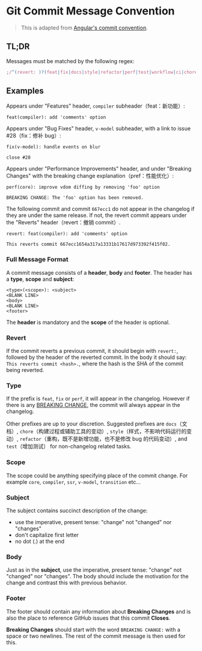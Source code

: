 # Git Commit Message Convention

> This is adapted from [Angular's commit convention](https://github.com/conventional-changelog/conventional-changelog/tree/master/packages/conventional-changelog-angular).

## TL;DR

Messages must be matched by the following regex:

```js
;/^(revert: )?(feat|fix|docs|style|refactor|perf|test|workflow|ci|chore|types)(\(.+\))?: .{1,50}/
```

## Examples

Appears under "Features" header, `compiler` subheader（feat：新功能）:

```
feat(compiler): add 'comments' option
```

Appears under "Bug Fixes" header, `v-model` subheader, with a link to issue #28（fix：修补 bug）:

```
fix(v-model): handle events on blur

close #28
```

Appears under "Performance Improvements" header, and under "Breaking Changes" with the breaking change explanation（pref：性能优化）:

```
perf(core): improve vdom diffing by removing 'foo' option

BREAKING CHANGE: The 'foo' option has been removed.
```

The following commit and commit `667ecc1` do not appear in the changelog if they are under the same release. If not, the revert commit appears under the "Reverts" header（revert：撤销 commit）.

```
revert: feat(compiler): add 'comments' option

This reverts commit 667ecc1654a317a13331b17617d973392f415f02.
```

### Full Message Format

A commit message consists of a **header**, **body** and **footer**. The header has a **type**, **scope** and **subject**:

```
<type>(<scope>): <subject>
<BLANK LINE>
<body>
<BLANK LINE>
<footer>
```

The **header** is mandatory and the **scope** of the header is optional.

### Revert

If the commit reverts a previous commit, it should begin with `revert:`, followed by the header of the reverted commit. In the body it should say: `This reverts commit <hash>.`, where the hash is the SHA of the commit being reverted.

### Type

If the prefix is `feat`, `fix` or `perf`, it will appear in the changelog. However if there is any [BREAKING CHANGE](#footer), the commit will always appear in the changelog.

Other prefixes are up to your discretion. Suggested prefixes are `docs`（文档）, `chore`（构建过程或辅助工具的变动）, `style`（样式，不影响代码运行的变动）, `refactor`（重构，既不是新增功能，也不是修改 bug 的代码变动）, and `test`（增加测试） for non-changelog related tasks.

### Scope

The scope could be anything specifying place of the commit change. For example `core`, `compiler`, `ssr`, `v-model`, `transition` etc...

### Subject

The subject contains succinct description of the change:

- use the imperative, present tense: "change" not "changed" nor "changes"
- don't capitalize first letter
- no dot (.) at the end

### Body

Just as in the **subject**, use the imperative, present tense: "change" not "changed" nor "changes".
The body should include the motivation for the change and contrast this with previous behavior.

### Footer

The footer should contain any information about **Breaking Changes** and is also the place to
reference GitHub issues that this commit **Closes**.

**Breaking Changes** should start with the word `BREAKING CHANGE:` with a space or two newlines. The rest of the commit message is then used for this.
